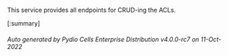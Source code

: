 






This service provides all endpoints for CRUD-ing the ACLs.

[:summary]

###### Auto generated by Pydio Cells Enterprise Distribution v4.0.0-rc7 on 11-Oct-2022
